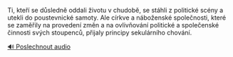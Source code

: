 
Ti, kteří se důsledně oddali životu v chudobě, se stáhli z politické scény a utekli do poustevnické samoty. Ale církve a náboženské společnosti, které se zaměřily na provedení změn a na ovlivňování politické a společenské činnosti svých stoupenců, přijaly principy sekulárního chování.

[🔊 Poslechnout audio](/data/7-paragraphs/audio/chapter_38/para_003-Ti-kte-se-dsledn-oddali-ivotu-v-chudob-se.mp3)
